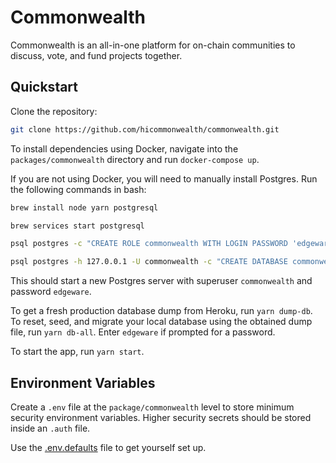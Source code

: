 # Commonwealth

Commonwealth is an all-in-one platform for on-chain communities to discuss, vote, and fund projects together.

## Quickstart

Clone the repository:

```bash
git clone https://github.com/hicommonwealth/commonwealth.git
```

To install dependencies using Docker, navigate into the `packages/commonwealth` directory and run `docker-compose up`.

If you are not using Docker, you will need to manually install Postgres. Run the following commands in bash:

```bash
brew install node yarn postgresql

brew services start postgresql

psql postgres -c "CREATE ROLE commonwealth WITH LOGIN PASSWORD 'edgeware'; ALTER ROLE commonwealth SUPERUSER;"

psql postgres -h 127.0.0.1 -U commonwealth -c "CREATE DATABASE commonwealth;"
```

This should start a new Postgres server with superuser `commonwealth` and password `edgeware`.

To get a fresh production database dump from Heroku, run `yarn dump-db`. To reset, seed, and migrate your local database using the obtained dump file, run `yarn db-all`. Enter `edgeware` if prompted for a password.

To start the app, run `yarn start`.

## Environment Variables

Create a `.env` file at the `package/commonwealth` level to store minimum security environment variables. Higher security secrets should be stored inside an `.auth` file.

Use the [.env.defaults](../../.env.defaults) file to get yourself set up.
